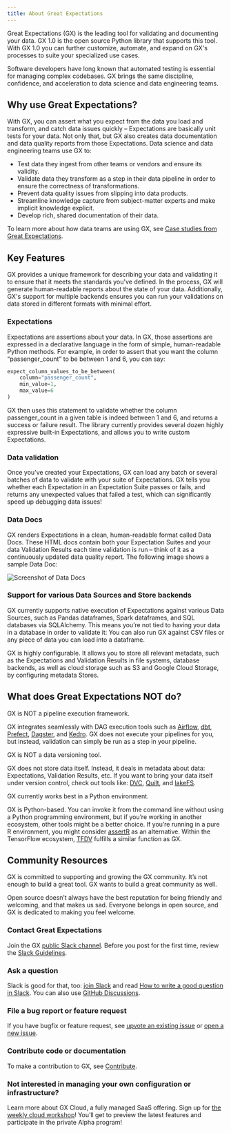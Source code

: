 ```yaml
---
title: About Great Expectations
---
```


Great Expectations (GX) is the leading tool for validating and documenting your data.  GX 1.0 is the open source Python library that supports this tool.  With GX 1.0 you can further customize, automate, and expand on GX's processes to suite your specialized use cases.

Software developers have long known that automated testing is essential for managing complex codebases. GX brings the same discipline, confidence, and acceleration to data science and data engineering teams.

## Why use Great Expectations?

With GX, you can assert what you expect from the data you load and transform, and catch data issues quickly – Expectations are basically unit tests for your data. Not only that, but GX also creates data documentation and data quality reports from those Expectations. Data science and data engineering teams use GX to:

- Test data they ingest from other teams or vendors and ensure its validity.
- Validate data they transform as a step in their data pipeline in order to ensure the correctness of transformations.
- Prevent data quality issues from slipping into data products.
- Streamline knowledge capture from subject-matter experts and make implicit knowledge explicit.
- Develop rich, shared documentation of their data.

To learn more about how data teams are using GX, see [Case studies from Great Expectations](https://greatexpectations.io/case-studies/).

## Key Features

GX provides a unique framework for describing your data and validating it to ensure that it meets the standards you've defined.  In the process, GX will generate human-readable reports about the state of your data.  Additionally, GX's support for multiple backends ensures you can run your validations on data stored in different formats with minimal effort.

### Expectations

Expectations are assertions about your data. In GX, those assertions are expressed in a declarative language in the form of simple, human-readable Python methods. For example, in order to assert that you want the column “passenger_count” to be between 1 and 6, you can say:

```python title="Python code"
expect_column_values_to_be_between(
    column="passenger_count",
    min_value=1,
    max_value=6
)
```

GX then uses this statement to validate whether the column passenger_count in a given table is indeed between 1 and 6, and returns a success or failure result. The library currently provides several dozen highly expressive built-in Expectations, and allows you to write custom Expectations.

### Data validation

Once you’ve created your Expectations, GX can load any batch or several batches of data to validate with your suite of Expectations. GX tells you whether each Expectation in an Expectation Suite passes or fails, and returns any unexpected values that failed a test, which can significantly speed up debugging data issues!

### Data Docs

GX renders Expectations in a clean, human-readable format called Data Docs. These HTML docs contain both your Expectation Suites and your data Validation Results each time validation is run – think of it as a continuously updated data quality report. The following image shows a sample Data Doc:

![Screenshot of Data Docs](/docs/oss/guides/images/datadocs.png)

### Support for various Data Sources and Store backends

GX currently supports native execution of Expectations against various Data Sources, such as Pandas dataframes, Spark dataframes, and SQL databases via SQLAlchemy. This means you’re not tied to having your data in a database in order to validate it: You can also run GX against CSV files or any piece of data you can load into a dataframe.

GX is highly configurable. It allows you to store all relevant metadata, such as the Expectations and Validation Results in file systems, database backends, as well as cloud storage such as S3 and Google Cloud Storage, by configuring metadata Stores.

## What does Great Expectations NOT do?

GX is NOT a pipeline execution framework.

GX integrates seamlessly with DAG execution tools such as [Airflow](https://airflow.apache.org/), [dbt](https://www.getdbt.com/), [Prefect](https://www.prefect.io/), [Dagster](https://github.com/dagster-io/dagster), and [Kedro](https://github.com/quantumblacklabs/kedro). GX does not execute your pipelines for you, but instead, validation can simply be run as a step in your pipeline.

GX is NOT a data versioning tool.

GX does not store data itself. Instead, it deals in metadata about data: Expectations, Validation Results, etc. If you want to bring your data itself under version control, check out tools like: [DVC](https://dvc.org/), [Quilt](https://github.com/quiltdata/quilt), and [lakeFS](https://github.com/treeverse/lakeFS/).

GX currently works best in a Python environment.

GX is Python-based. You can invoke it from the command line without using a Python programming environment, but if you’re working in another ecosystem, other tools might be a better choice. If you’re running in a pure R environment, you might consider [assertR](https://github.com/ropensci/assertr)  as an alternative. Within the TensorFlow ecosystem, [TFDV](https://www.tensorflow.org/tfx/guide/tfdv) fulfills a similar function as GX.

## Community Resources

GX is committed to supporting and growing the GX community. It’s not enough to build a great tool. GX wants to build a great community as well.

Open source doesn’t always have the best reputation for being friendly and welcoming, and that makes us sad. Everyone belongs in open source, and GX is dedicated to making you feel welcome.

### Contact Great Expectations
Join the GX [public Slack channel](https://greatexpectations.io/slack). Before you post for the first time, review the [Slack Guidelines](https://discourse.greatexpectations.io/t/slack-guidelines/1195).

### Ask a question
Slack is good for that, too: [join Slack](https://greatexpectations.io/slack) and read [How to write a good question in Slack](https://github.com/great-expectations/great_expectations/discussions/4951). You can also use [GitHub Discussions](https://github.com/great-expectations/great_expectations/discussions/4951).

### File a bug report or feature request
If you have bugfix or feature request, see [upvote an existing issue](https://github.com/great-expectations/great_expectations/issues) or [open a new issue](https://github.com/great-expectations/great_expectations/issues/new).

### Contribute code or documentation
To make a contribution to GX, see [Contribute](/core/contribute/contribute.md).

### Not interested in managing your own configuration or infrastructure? 
Learn more about GX Cloud, a fully managed SaaS offering. Sign up for [the weekly cloud workshop](https://greatexpectations.io/cloud)! You’ll get to preview the latest features and participate in the private Alpha program!
